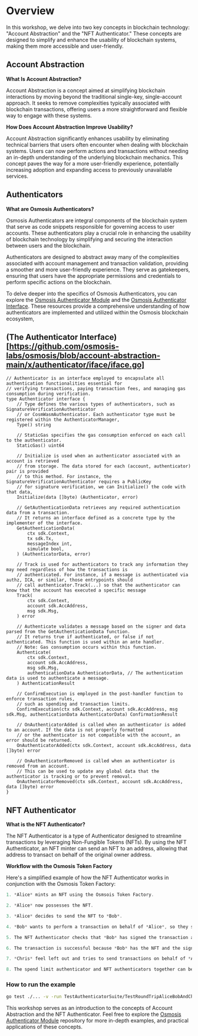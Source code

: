 # Overview

In this workshop, we delve into two key concepts in blockchain technology: "Account Abstraction" and the "NFT Authenticator." These concepts are designed to simplify and enhance the usability of blockchain systems, making them more accessible and user-friendly.

## Account Abstraction

**What Is Account Abstraction?**

Account Abstraction is a concept aimed at simplifying blockchain interactions by moving beyond the traditional single-key, single-account approach. It seeks to remove complexities typically associated with blockchain transactions, offering users a more straightforward and flexible way to engage with these systems.

**How Does Account Abstraction Improve Usability?**

Account Abstraction significantly enhances usability by eliminating technical barriers that users often encounter when dealing with blockchain systems. Users can now perform actions and transactions without needing an in-depth understanding of the underlying blockchain mechanics. This concept paves the way for a more user-friendly experience, potentially increasing adoption and expanding access to previously unavailable services.

## Authenticators

**What are Osmosis Authenticators?**

Osmosis Authenticators are integral components of the blockchain system that serve as code snippets responsible for governing access to user accounts. These authenticators play a crucial role in enhancing the usability of blockchain technology by simplifying and securing the interaction between users and the blockchain.

Authenticators are designed to abstract away many of the complexities associated with account management and transaction validation, providing a smoother and more user-friendly experience. They serve as gatekeepers, ensuring that users have the appropriate permissions and credentials to perform specific actions on the blockchain.

To delve deeper into the specifics of Osmosis Authenticators, you can explore the [Osmosis Authenticator Module](https://github.com/osmosis-labs/osmosis/blob/account-abstraction-main/x/authenticator) and the [Osmosis Authenticator Interface](https://github.com/osmosis-labs/osmosis/blob/account-abstraction-main/x/authenticator/iface/iface.go). These resources provide a comprehensive understanding of how authenticators are implemented and utilized within the Osmosis blockchain ecosystem,

## (The Authenticator Interface)[https://github.com/osmosis-labs/osmosis/blob/account-abstraction-main/x/authenticator/iface/iface.go]

```golang
// Authenticator is an interface employed to encapsulate all authentication functionalities essential for
// verifying transactions, paying transaction fees, and managing gas consumption during verification.
type Authenticator interface {
	// Type defines the various types of authenticators, such as SignatureVerificationAuthenticator
	// or CosmWasmAuthenticator. Each authenticator type must be registered within the AuthenticatorManager,
	Type() string

	// StaticGas specifies the gas consumption enforced on each call to the authenticator.
	StaticGas() uint64

	// Initialize is used when an authenticator associated with an account is retrieved
	// from storage. The data stored for each (account, authenticator) pair is provided
	// to this method. For instance, the SignatureVerificationAuthenticator requires a PublicKey
	// for signature verification, we can Initialize() the code with that data,
	Initialize(data []byte) (Authenticator, error)

	// GetAuthenticationData retrieves any required authentication data from a transaction.
	// It returns an interface defined as a concrete type by the implementer of the interface.
	GetAuthenticationData(
		ctx sdk.Context, 
		tx sdk.Tx, 
		messageIndex int, 
		simulate bool, 
	) (AuthenticatorData, error)

	// Track is used for authenticators to track any information they may need regardless of how the transactions is
	// authenticated. For instance, if a message is authenticated via authz, ICA, or similar, those entrypoints should
	// call authenticator.Track(...) so that the authenticator can know that the account has executed a specific message
	Track(
		ctx sdk.Context, 
		account sdk.AccAddress, 
		msg sdk.Msg, 
	) error

	// Authenticate validates a message based on the signer and data parsed from the GetAuthenticationData function.
	// It returns true if authenticated, or false if not authenticated. This function is used within an ante handler.
	// Note: Gas consumption occurs within this function.
	Authenticate(
		ctx sdk.Context, 
		account sdk.AccAddress, 
		msg sdk.Msg, 
		authenticationData AuthenticatorData, // The authentication data is used to authenticate a message.
	) AuthenticationResult

	// ConfirmExecution is employed in the post-handler function to enforce transaction rules,
	// such as spending and transaction limits. 
	ConfirmExecution(ctx sdk.Context, account sdk.AccAddress, msg sdk.Msg, authenticationData AuthenticatorData) ConfirmationResult

	// OnAuthenticatorAdded is called when an authenticator is added to an account. If the data is not properly formatted
	// or the authenticator is not compatible with the account, an error should be returned.
	OnAuthenticatorAdded(ctx sdk.Context, account sdk.AccAddress, data []byte) error

	// OnAuthenticatorRemoved is called when an authenticator is removed from an account.
	// This can be used to update any global data that the authenticator is tracking or to prevent removal.
	OnAuthenticatorRemoved(ctx sdk.Context, account sdk.AccAddress, data []byte) error
}
```

## NFT Authenticator

**What is the NFT Authenticator?**

The NFT Authenticator is a type of Authenticator designed to streamline transactions by leveraging Non-Fungible Tokens (NFTs). By using the NFT Authenticator, an NFT minter can send an NFT to an address, allowing that address to transact on behalf of the original owner address. 

**Workflow with the Osmosis Token Factory**

Here's a simplified example of how the NFT Authenticator works in conjunction with the Osmosis Token Factory:

```go
1. *Alice* mints an NFT using the Osmsois Token Factory.

2. *Alice* now possesses the NFT.

3. *Alice* decides to send the NFT to *Bob*.

4. *Bob* wants to perform a transaction on behalf of *Alice*, so they sign a transaction with *Alice* as the sender (since *Alice* is the minter).

5. The NFT Authenticator checks that *Bob* has signed the transaction and the NFT in their account.

6. The transaction is successful because *Bob* has the NFT and the signature is correct.

7. *Chris* feel left out and tries to send transactions on behalf of *Alice* but fails.

8. The spend limit authenticator and NFT authenticators together can be used with an AllOf authenticator to ensure secure and controlled transactions.
```

### How to run the example

```bash
go test ./... -v -run TestAuthenticatorSuite/TestRoundTripAliceBobAndChris
```

This workshop serves as an introduction to the concepts of Account Abstraction and the NFT Authenticator. Feel free to explore the [Osmosis Authenticator Module](https://github.com/osmosis-labs/osmosis/blob/account-abstraction-main/x/authenticator) repository for more in-depth examples, and practical applications of these concepts.


